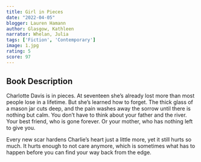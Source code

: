 ```yaml
---
title: Girl in Pieces
date: "2022-04-05"
blogger: Lauren Hamann
author: Glasgow, Kathleen
narrator: Whelan, Julia
tags: ['Fiction', 'Contemporary']
image: 1.jpg
rating: 5
score: 97
---
```



## Book Description

Charlotte Davis is in pieces. At seventeen she’s already lost more than most people lose in a lifetime. But she’s learned how to forget. The thick glass of a mason jar cuts deep, and the pain washes away the sorrow until there is nothing but calm. You don’t have to think about your father and the river. Your best friend, who is gone forever. Or your mother, who has nothing left to give you.

Every new scar hardens Charlie’s heart just a little more, yet it still hurts so much. It hurts enough to not care anymore, which is sometimes what has to happen before you can find your way back from the edge.